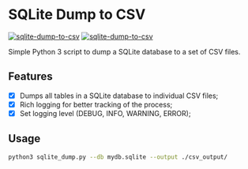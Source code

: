 # SQLite Dump to CSV

[![sqlite-dump-to-csv](https://img.shields.io/badge/LICENSE-MIT%20Liscense-blue?style=flat-square)](./LICENSE)
[![sqlite-dump-to-csv](https://img.shields.io/badge/GitHub-SQLite%20Dump%20to%20CSV-blueviolet?style=flat-square&logo=github)](https://github.com/fernvenue/sqlite-dump-to-csv)

Simple Python 3 script to dump a SQLite database to a set of CSV files.

## Features

- [x] Dumps all tables in a SQLite database to individual CSV files;
- [x] Rich logging for better tracking of the process;
- [x] Set logging level (DEBUG, INFO, WARNING, ERROR);

## Usage

```bash
python3 sqlite_dump.py --db mydb.sqlite --output ./csv_output/
```
